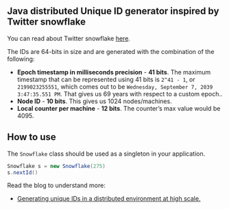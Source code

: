 ## Java distributed Unique ID generator inspired by Twitter snowflake

You can read about Twitter snowflake [here](https://blog.twitter.com/engineering/en_us/a/2010/announcing-snowflake.html).

The IDs are 64-bits in size and are generated with the combination of the following:

+ **Epoch timestamp in milliseconds precision** - **41 bits**. The maximum timestamp that can be represented using 41 bits is `2^41 - 1`, or `2199023255551`, which comes out to be `Wednesday, September 7, 2039 3:47:35.551 PM`. That gives us 69 years with respect to a custom epoch..
+ **Node ID** - **10 bits**. This gives us 1024 nodes/machines.
+ **Local counter per machine** - **12 bits**. The counter’s max value would be 4095.

## How to use

The `Snowflake` class should be used as a singleton in your application.

```java
Snowflake s = new Snowflake(275)
s.nextId()
```

Read the blog to understand more:

- [Generating unique IDs in a distributed environment at high scale.](https://www.callicoder.com/distributed-unique-id-sequence-number-generator/)

